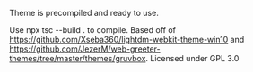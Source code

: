 Theme is precompiled and ready to use. 

Use npx tsc --build . to compile. Based off of  https://github.com/Xseba360/lightdm-webkit-theme-win10 and https://github.com/JezerM/web-greeter-themes/tree/master/themes/gruvbox. Licensed under GPL 3.0
